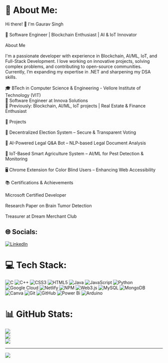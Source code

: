 # 💫 About Me:
Hi there! 👋 I'm Gaurav Singh<br><br>🚀 Software Engineer | Blockchain Enthusiast | AI & IoT Innovator<br><br>About Me<br><br>I'm a passionate developer with experience in Blockchain, AI/ML, IoT, and Full-Stack Development. I love working on innovative projects, solving complex problems, and contributing to open-source communities. Currently, I’m expanding my expertise in .NET and sharpening my DSA skills.<br><br>🎓 BTech in Computer Science & Engineering - Vellore Institute of Technology (VIT)<br>💼 Software Engineer at Innova Solutions<br>📍 Previously: Blockchain, AI/ML, IoT projects | Real Estate & Finance Enthusiast<br><br>📌 Projects<br><br>🔗 Decentralized Election System – Secure & Transparent Voting<br><br>🤖 AI-Powered Legal Q&A Bot – NLP-based Legal Document Analysis<br><br>🌱 IoT-Based Smart Agriculture System – AI/ML for Pest Detection & Monitoring<br><br>🖥️ Chrome Extension for Color Blind Users – Enhancing Web Accessibility<br><br>📚 Certifications & Achievements<br><br>Microsoft Certified Developer<br><br>Research Paper on Brain Tumor Detection<br><br>Treasurer at Dream Merchant Club


## 🌐 Socials:
[![LinkedIn](https://img.shields.io/badge/LinkedIn-%230077B5.svg?logo=linkedin&logoColor=white)](https://linkedin.com/in/www.linkedin.com/in/gauravsingh25) 

# 💻 Tech Stack:
![C](https://img.shields.io/badge/c-%2300599C.svg?style=for-the-badge&logo=c&logoColor=white) ![C++](https://img.shields.io/badge/c++-%2300599C.svg?style=for-the-badge&logo=c%2B%2B&logoColor=white) ![CSS3](https://img.shields.io/badge/css3-%231572B6.svg?style=for-the-badge&logo=css3&logoColor=white) ![HTML5](https://img.shields.io/badge/html5-%23E34F26.svg?style=for-the-badge&logo=html5&logoColor=white) ![Java](https://img.shields.io/badge/java-%23ED8B00.svg?style=for-the-badge&logo=openjdk&logoColor=white) ![JavaScript](https://img.shields.io/badge/javascript-%23323330.svg?style=for-the-badge&logo=javascript&logoColor=%23F7DF1E) ![Python](https://img.shields.io/badge/python-3670A0?style=for-the-badge&logo=python&logoColor=ffdd54) ![Google Cloud](https://img.shields.io/badge/GoogleCloud-%234285F4.svg?style=for-the-badge&logo=google-cloud&logoColor=white) ![Netlify](https://img.shields.io/badge/netlify-%23000000.svg?style=for-the-badge&logo=netlify&logoColor=#00C7B7) ![NPM](https://img.shields.io/badge/NPM-%23CB3837.svg?style=for-the-badge&logo=npm&logoColor=white) ![Web3.js](https://img.shields.io/badge/web3.js-F16822?style=for-the-badge&logo=web3.js&logoColor=white) ![MySQL](https://img.shields.io/badge/mysql-4479A1.svg?style=for-the-badge&logo=mysql&logoColor=white) ![MongoDB](https://img.shields.io/badge/MongoDB-%234ea94b.svg?style=for-the-badge&logo=mongodb&logoColor=white) ![Canva](https://img.shields.io/badge/Canva-%2300C4CC.svg?style=for-the-badge&logo=Canva&logoColor=white) ![Git](https://img.shields.io/badge/git-%23F05033.svg?style=for-the-badge&logo=git&logoColor=white) ![GitHub](https://img.shields.io/badge/github-%23121011.svg?style=for-the-badge&logo=github&logoColor=white) ![Power Bi](https://img.shields.io/badge/power_bi-F2C811?style=for-the-badge&logo=powerbi&logoColor=black) ![Arduino](https://img.shields.io/badge/-Arduino-00979D?style=for-the-badge&logo=Arduino&logoColor=white)
# 📊 GitHub Stats:
![](https://github-readme-stats.vercel.app/api?username=infintur11&theme=dark&hide_border=true&include_all_commits=false&count_private=true)<br/>
![](https://github-readme-streak-stats.herokuapp.com/?user=infintur11&theme=dark&hide_border=true)<br/>
![](https://github-readme-stats.vercel.app/api/top-langs/?username=infintur11&theme=dark&hide_border=true&include_all_commits=false&count_private=true&layout=compact)

---
[![](https://visitcount.itsvg.in/api?id=infintur11&icon=0&color=0)](https://visitcount.itsvg.in)

<!-- Proudly created with GPRM ( https://gprm.itsvg.in ) -->
